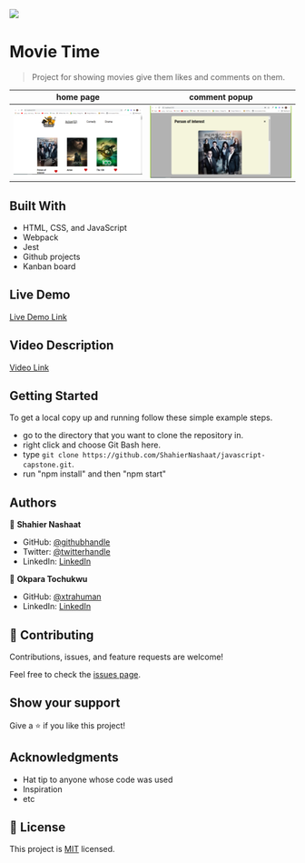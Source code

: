 ![](https://img.shields.io/badge/Microverse-blueviolet)

# Movie Time

> Project for showing movies give them likes and comments on them.

 home page                                  |  comment popup
:------------------------------------------:|:---------------------------------------:
![screenshot](./images/app_screenshot.png)  |  ![screenshot](./images/comments-popup.PNG)




## Built With

- HTML, CSS, and JavaScript
- Webpack
- Jest
- Github projects
- Kanban board

## Live Demo

[Live Demo Link](https://github.com/ShahierNashaat/javascript-capstone/dist)

## Video Description

[Video Link](https://drive.google.com/file/d/1JYEPUQkCrPc-HvVkAWP98kbODtPj_L8G/view?usp=sharing)


## Getting Started

To get a local copy up and running follow these simple example steps.

- go to the directory that you want to clone the repository in.
- right click and choose Git Bash here.
- type ```git clone https://github.com/ShahierNashaat/javascript-capstone.git```.
- run "npm install" and then "npm start"



## Authors

👤 **Shahier Nashaat**

- GitHub: [@githubhandle](https://github.com/ShahierNashaat)
- Twitter: [@twitterhandle](https://twitter.com/ShahierN)
- LinkedIn: [LinkedIn](https://www.linkedin.com/in/shahier-nashaat-73519313a/)

👤 **Okpara Tochukwu**

- GitHub: [@xtrahuman](https://github.com/xtrahuman)
- LinkedIn: [LinkedIn](https://linkedin.com/in/tochukwu-okpara-449528197)

## 🤝 Contributing

Contributions, issues, and feature requests are welcome!

Feel free to check the [issues page](../../issues/).

## Show your support

Give a ⭐️ if you like this project!

## Acknowledgments

- Hat tip to anyone whose code was used
- Inspiration
- etc

## 📝 License

This project is [MIT](./MIT.md) licensed.
